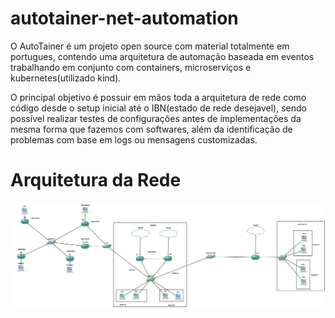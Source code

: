 # autotainer-net-automation


O AutoTainer é um projeto open source com material totalmente em portugues, contendo uma arquitetura de automação baseada em eventos trabalhando em conjunto com containers, microserviços e kubernetes(utilizado kind).

O principal objetivo é possuir em mãos toda a arquitetura de rede como código desde o setup inicial até o IBN(estado de rede desejavel), sendo possível realizar testes de configurações antes de implementações da mesma forma que fazemos com softwares, além da identificação de problemas com base em logs ou mensagens customizadas.


# Arquitetura da Rede
![Arquitetura da Rede](docs/topologia.png)